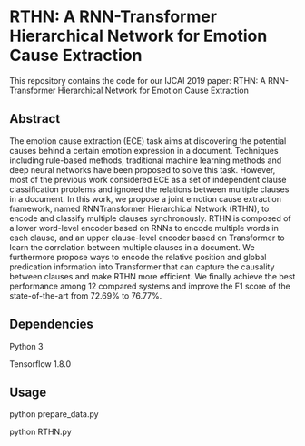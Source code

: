 # RTHN: A RNN-Transformer Hierarchical Network for Emotion Cause Extraction
This repository contains the code for our IJCAI 2019 paper: RTHN: A RNN-Transformer Hierarchical Network for Emotion Cause Extraction

## Abstract
The emotion cause extraction (ECE) task aims at discovering the potential causes behind a certain emotion expression in a document. Techniques including rule-based methods, traditional machine learning methods and deep neural networks have been proposed to solve this task. However, most of the previous work considered ECE as a set of independent clause classification problems and ignored the relations between multiple clauses in a document. In this work, we propose a joint emotion cause extraction framework, named RNNTransformer Hierarchical Network (RTHN), to encode and classify multiple clauses synchronously. RTHN is composed of a lower word-level encoder based on RNNs to encode multiple words in each clause, and an upper clause-level encoder based on Transformer to learn the correlation between multiple clauses in a document. We furthermore propose ways to encode the relative position and global predication information into Transformer that can capture the causality between clauses and make RTHN more efficient. We finally achieve the best performance among 12 compared systems and improve the F1 score of the state-of-the-art from 72.69% to 76.77%.

## Dependencies
Python 3

Tensorflow 1.8.0

## Usage
python prepare_data.py

python RTHN.py


